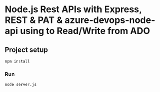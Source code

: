 # Node.js Rest APIs with Express, REST & PAT & azure-devops-node-api using to Read/Write from ADO
## Project setup
```
npm install
```

### Run
```
node server.js
```
